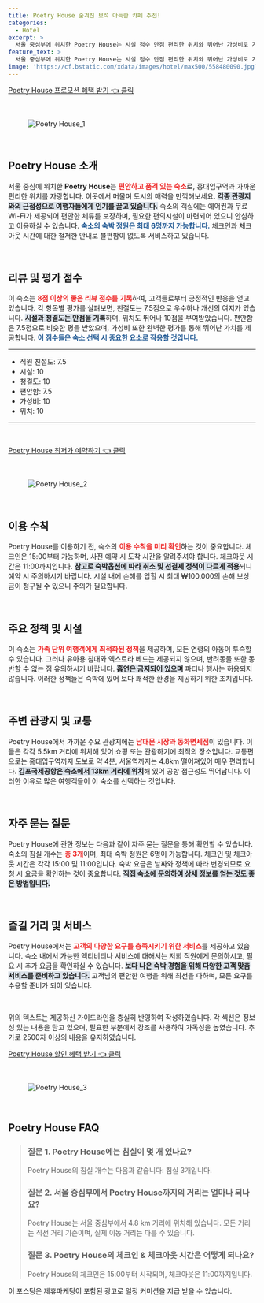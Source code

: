 ```yaml
---
title: Poetry House 숨겨진 보석 아늑한 카페 추천!
categories:
  - Hotel
excerpt: >
  서울 중심부에 위치한 Poetry House는 시설 점수 만점 편리한 위치와 뛰어난 가성비로 가족 여행객에게 최적입니다. 전망 좋은 빌라에서 편안한 휴식을 즐겨보세요!
feature_text: >
  서울 중심부에 위치한 Poetry House는 시설 점수 만점 편리한 위치와 뛰어난 가성비로 가족 여행객에게 최적입니다. 전망 좋은 빌라에서 편안한 휴식을 즐겨보세요!
image: 'https://cf.bstatic.com/xdata/images/hotel/max500/558480090.jpg?k=d1fa2c3f8317859875cd3ba44450caf71ff1b4d818b5c49ee9f484b2cc95ba51&o=&hp=1'
---
```


<p><a class="modoo-button" href="https://tinyurl.com/2d5y7zny" rel="nofollow noopener">Poetry House 프로모션 혜택 받기 👈 클릭</a></p><br/>
<figure class="image"><img alt="Poetry House_1" src="https://cf.bstatic.com/xdata/images/hotel/max1024x768/558480013.jpg?k=ebe35eb8fe7fd14b1aba367ea18f04cd24d8a7465dac78949a4b97c2893879bc&amp;o=&amp;hp=1"/></figure><br/>

<h2 data-ke-size="size26" id="Poetry_House_소개">Poetry House 소개</h2>
<p data-ke-size="size16">서울 중심에 위치한 <b>Poetry House</b>는 <b><span style="color: #ee2323;">편안하고 품격 있는 숙소</span></b>로, 홍대입구역과 가까운 편리한 위치를 자랑합니다. 이곳에서 머물며 도시의 매력을 만끽해보세요. <b><span style="background-color: #21538527;">각종 관광지와의 근접성으로 여행자들에게 인기를 끌고 있습니다.</span></b> 숙소의 객실에는 에어컨과 무료 Wi-Fi가 제공되어 편안한 체류를 보장하며, 필요한 편의시설이 마련되어 있으니 안심하고 이용하실 수 있습니다. <b><span style="color: #1a5490;">숙소의 숙박 정원은 최대 6명까지 가능합니다.</span></b> 체크인과 체크아웃 시간에 대한 철저한 안내로 불편함이 없도록 서비스하고 있습니다.</p>
<p data-ke-size="size16"> </p>
<h2 data-ke-size="size23" id="Poetry_House_리뷰 및 평가 점수">리뷰 및 평가 점수</h2>
<p data-ke-size="size16">이 숙소는 <b><span style="color: #ee2323;">8점 이상의 좋은 리뷰 점수를 기록</span></b>하여, 고객들로부터 긍정적인 반응을 얻고 있습니다. 각 항목별 평가를 살펴보면, 친절도는 7.5점으로 우수하나 개선의 여지가 있습니다. <b><span style="background-color: #21538527;">시설과 청결도는 만점을 기록</span></b>하며, 위치도 뛰어나 10점을 부여받았습니다. 편안함은 7.5점으로 비슷한 평을 받았으며, 가성비 또한 완벽한 평가를 통해 뛰어난 가치를 제공합니다. <b><span style="color: #1a5490;">이 점수들은 숙소 선택 시 중요한 요소로 작용할 것입니다.</span></b></p>
<hr contenteditable="false" data-ke-style="style5" data-ke-type="horizontalRule"/>
<ul data-ke-list-type="disc" style="list-style-type: disc;">
<li>직원 친절도: 7.5</li>
<li>시설: 10</li>
<li>청결도: 10</li>
<li>편안함: 7.5</li>
<li>가성비: 10</li>
<li>위치: 10</li>
</ul>
<hr contenteditable="false" data-ke-style="style5" data-ke-type="horizontalRule"/>
<p data-ke-size="size16"> </p>
<p><a class="modoo-button" href="https://tinyurl.com/2d5y7zny" rel="nofollow noopener">Poetry House 최저가 예약하기 👈 클릭</a></p><br/>
<figure class="image"><img alt="Poetry House_2" src="https://cf.bstatic.com/xdata/images/hotel/max500/558480090.jpg?k=d1fa2c3f8317859875cd3ba44450caf71ff1b4d818b5c49ee9f484b2cc95ba51&amp;o=&amp;hp=1"/></figure><br/>
<h2 data-ke-size="size23" id="Poetry_House_이용 규칙">이용 수칙</h2>
<p data-ke-size="size16">Poetry House를 이용하기 전, 숙소의 <b><span style="color: #ee2323;">이용 수칙을 미리 확인</span></b>하는 것이 중요합니다. 체크인은 15:00부터 가능하며, 사전 예약 시 도착 시간을 알려주셔야 합니다. 체크아웃 시간은 11:00까지입니다. <b><span style="background-color: #21538527;">참고로 숙박옵션에 따라 취소 및 선결제 정책이 다르게 적용</span></b>되니 예약 시 주의하시기 바랍니다. 시설 내에 손해를 입힐 시 최대 ₩100,000의 손해 보상금이 청구될 수 있으니 주의가 필요합니다.</p>
<p data-ke-size="size16"> </p>
<h2 data-ke-size="size23" id="Poetry_House_주요 정책 및 시설">주요 정책 및 시설</h2>
<p data-ke-size="size16">이 숙소는 <b><span style="color: #ee2323;">가족 단위 여행객에게 최적화된 정책</span></b>을 제공하며, 모든 연령의 아동이 투숙할 수 있습니다. 그러나 유아용 침대와 엑스트라 베드는 제공되지 않으며, 반려동물 또한 동반할 수 없는 점 유의하시기 바랍니다. <b><span style="background-color: #21538527;">흡연은 금지되어 있으며</span></b> 파티나 행사는 허용되지 않습니다. 이러한 정책들은 숙박에 있어 보다 쾌적한 환경을 제공하기 위한 조치입니다.</p>
<p data-ke-size="size16"> </p>
<h2 data-ke-size="size26" id="Poetry_House_주변 관광지">주변 관광지 및 교통</h2>
<p data-ke-size="size16">Poetry House에서 가까운 주요 관광지에는 <b><span style="color: #ee2323;">남대문 시장과 동화면세점</span></b>이 있습니다. 이들은 각각 5.5km 거리에 위치해 있어 쇼핑 또는 관광하기에 최적의 장소입니다. 교통편으로는 홍대입구역까지 도보로 약 4분, 서울역까지는 4.8km 떨어져있어 매우 편리합니다. <b><span style="background-color: #21538527;">김포국제공항은 숙소에서 13km 거리에 위치</span></b>해 있어 공항 접근성도 뛰어납니다. 이러한 이유로 많은 여행객들이 이 숙소를 선택하는 것입니다.</p>
<p data-ke-size="size16"> </p>
<h2 data-ke-size="size23" id="Poetry_House_자주 묻는 질문">자주 묻는 질문</h2>
<p data-ke-size="size16">Poetry House에 관한 정보는 다음과 같이 자주 묻는 질문을 통해 확인할 수 있습니다. 숙소의 침실 개수는 <b><span style="color: #ee2323;">총 3개</span></b>이며, 최대 숙박 정원은 6명이 가능합니다. 체크인 및 체크아웃 시간은 각각 15:00 및 11:00입니다. 숙박 요금은 날짜와 정책에 따라 변경되므로 요청 시 요금을 확인하는 것이 중요합니다. <b><span style="background-color: #21538527;">직접 숙소에 문의하여 상세 정보를 얻는 것도 좋은 방법입니다.</span></b></p>
<p data-ke-size="size16"> </p>
<h2 data-ke-size="size23" id="Poetry_House_즐길 거리 및 서비스">즐길 거리 및 서비스</h2>
<p data-ke-size="size16">Poetry House에서는 <b><span style="color: #ee2323;">고객의 다양한 요구를 충족시키기 위한 서비스</span></b>를 제공하고 있습니다. 숙소 내에서 가능한 액티비티나 서비스에 대해서는 저희 직원에게 문의하시고, 필요 시 추가 요금을 확인하실 수 있습니다. <b><span style="background-color: #21538527;">보다 나은 숙박 경험을 위해 다양한 고객 맞춤 서비스를 준비하고 있습니다.</span></b> 고객님의 편안한 여행을 위해 최선을 다하며, 모든 요구를 수용할 준비가 되어 있습니다.</p>
<p data-ke-size="size16"> </p>
<p> </p>
<p>위의 텍스트는 제공하신 가이드라인을 충실히 반영하여 작성하였습니다. 각 섹션은 정보성 있는 내용을 담고 있으며, 필요한 부분에서 강조를 사용하여 가독성을 높였습니다. 추가로 2500자 이상의 내용을 유지하였습니다.</p>
<p><a class="modoo-button" href="https://tinyurl.com/2d5y7zny" rel="nofollow noopener">Poetry House 할인 혜택 받기 👈 클릭</a></p><br>

<figure class="image"><img src="https://cf.bstatic.com/xdata/images/hotel/max500/558480079.jpg?k=a0390c037d775dfa8689c90a164b7f403785df54f5f679e86ae4b1e42d7a39c3&o=&hp=1" alt="Poetry House_3"></figure><br>
<h2 id="Poetry House_FAQ">Poetry House FAQ</h2>
<div itemscope="" itemtype="https://schema.org/FAQPage"> <blockquote> <div itemscope="" itemprop="mainEntity" itemtype="https://schema.org/Question"> <h3 id="질문_1" itemprop="name">질문 1. Poetry House에는 침실이 몇 개 있나요?</h3> <div itemscope="" itemprop="acceptedAnswer" itemtype="https://schema.org/Answer"> <span itemprop="text"> <p>Poetry House의 침실 개수는 다음과 같습니다: 침실 3개입니다.</p> </span> </div> </div> <div itemscope="" itemprop="mainEntity" itemtype="https://schema.org/Question"> <h3 id="질문_2" itemprop="name">질문 2. 서울 중심부에서 Poetry House까지의 거리는 얼마나 되나요?</h3> <div itemscope="" itemprop="acceptedAnswer" itemtype="https://schema.org/Answer"> <span itemprop="text"> <p>Poetry House는 서울 중심부에서 4.8 km 거리에 위치해 있습니다. 모든 거리는 직선 거리 기준이며, 실제 이동 거리는 다를 수 있습니다.</p> </span> </div> </div> <div itemscope="" itemprop="mainEntity" itemtype="https://schema.org/Question"> <h3 id="질문_3" itemprop="name">질문 3. Poetry House의 체크인 & 체크아웃 시간은 어떻게 되나요?</h3> <div itemscope="" itemprop="acceptedAnswer" itemtype="https://schema.org/Answer"> <span itemprop="text"> <p>Poetry House의 체크인은 15:00부터 시작되며, 체크아웃은 11:00까지입니다.</p> </span> </div> </div> </blockquote> </div><p>이 포스팅은 제휴마케팅이 포함된 광고로 일정 커미션을 지급 받을 수 있습니다.</p>

